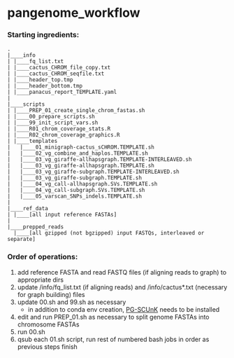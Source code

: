 # pangenome_workflow

### Starting ingredients:
```
.
|____info
| |____fq_list.txt
| |____cactus_CHROM_file_copy.txt
| |____cactus_CHROM_seqfile.txt
| |____header_top.tmp
| |____header_bottom.tmp
| |____panacus_report_TEMPLATE.yaml
|
|____scripts
| |____PREP_01_create_single_chrom_fastas.sh
| |____00_prepare_scripts.sh
| |____99_init_script_vars.sh
| |____R01_chrom_coverage_stats.R
| |____R02_chrom_coverage_graphics.R
| |____templates
|   |____01_minigraph-cactus_sCHROM.TEMPLATE.sh
|   |____02_vg_combine_and_haplos.TEMPLATE.sh
|   |____03_vg_giraffe-allhapsgraph.TEMPLATE-INTERLEAVED.sh
|   |____03_vg_giraffe-allhapsgraph.TEMPLATE.sh
|   |____03_vg_giraffe-subgraph.TEMPLATE-INTERLEAVED.sh
|   |____03_vg_giraffe-subgraph.TEMPLATE.sh
|   |____04_vg_call-allhapsgraph.SVs.TEMPLATE.sh
|   |____04_vg_call-subgraph.SVs.TEMPLATE.sh
|   |____05_varscan_SNPs_indels.TEMPLATE.sh
|
|____ref_data
| |____[all input reference FASTAs]
|
|____prepped_reads
  |____[all gzipped (not bgzipped) input FASTQs, interleaved or separate]

```


### Order of operations:
1. add reference FASTA and read FASTQ files (if aligning reads to graph) to appropriate dirs
2. update /info/fq_list.txt (if aligning reads) and /info/cactus*.txt (necessary for graph building) files
3. update 00.sh and 99.sh as necessary
   * in addition to conda env creation, [PG-SCUnK](https://github.com/cumtr/PG-SCUnK/) needs to be installed
4. edit and run PREP_01.sh as necessary to split genome FASTAs into chromosome FASTAs
5. run 00.sh
6. qsub each 01.sh script, run rest of numbered bash jobs in order as previous steps finish


